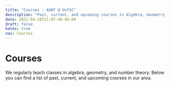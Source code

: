 ```yaml
---
title: "Courses - AGNT @ UofSC"
description: "Past, current, and upcoming courses in Algebra, Geometry, and Number Theory at the University of South Carolina"
date: 2021-04-20T21:07:46-04:00
draft: false
katex: true 
nav: Courses
---
```


# Courses 

We regularly teach classes in algebra, geometry, and number theory. Below you can find a list of past, current, and upcoming courses in our area. 